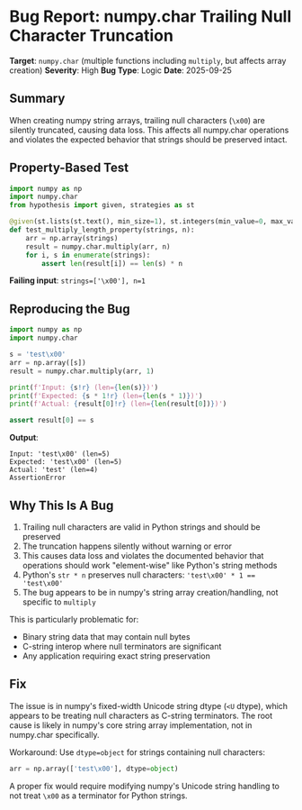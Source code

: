# Bug Report: numpy.char Trailing Null Character Truncation

**Target**: `numpy.char` (multiple functions including `multiply`, but affects array creation)
**Severity**: High
**Bug Type**: Logic
**Date**: 2025-09-25

## Summary

When creating numpy string arrays, trailing null characters (`\x00`) are silently truncated, causing data loss. This affects all numpy.char operations and violates the expected behavior that strings should be preserved intact.

## Property-Based Test

```python
import numpy as np
import numpy.char
from hypothesis import given, strategies as st

@given(st.lists(st.text(), min_size=1), st.integers(min_value=0, max_value=100))
def test_multiply_length_property(strings, n):
    arr = np.array(strings)
    result = numpy.char.multiply(arr, n)
    for i, s in enumerate(strings):
        assert len(result[i]) == len(s) * n
```

**Failing input**: `strings=['\x00'], n=1`

## Reproducing the Bug

```python
import numpy as np
import numpy.char

s = 'test\x00'
arr = np.array([s])
result = numpy.char.multiply(arr, 1)

print(f'Input: {s!r} (len={len(s)})')
print(f'Expected: {s * 1!r} (len={len(s * 1)})')
print(f'Actual: {result[0]!r} (len={len(result[0])})')

assert result[0] == s
```

**Output**:
```
Input: 'test\x00' (len=5)
Expected: 'test\x00' (len=5)
Actual: 'test' (len=4)
AssertionError
```

## Why This Is A Bug

1. Trailing null characters are valid in Python strings and should be preserved
2. The truncation happens silently without warning or error
3. This causes data loss and violates the documented behavior that operations should work "element-wise" like Python's string methods
4. Python's `str * n` preserves null characters: `'test\x00' * 1 == 'test\x00'`
5. The bug appears to be in numpy's string array creation/handling, not specific to `multiply`

This is particularly problematic for:
- Binary string data that may contain null bytes
- C-string interop where null terminators are significant
- Any application requiring exact string preservation

## Fix

The issue is in numpy's fixed-width Unicode string dtype (`<U` dtype), which appears to be treating null characters as C-string terminators. The root cause is likely in numpy's core string array implementation, not in numpy.char specifically.

Workaround: Use `dtype=object` for strings containing null characters:
```python
arr = np.array(['test\x00'], dtype=object)
```

A proper fix would require modifying numpy's Unicode string handling to not treat `\x00` as a terminator for Python strings.